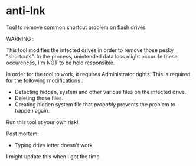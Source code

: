# anti-lnk
Tool to remove common shortcut problem on flash drives

WARNING :

This tool modifies the infected drives in order to remove those
pesky "shortcuts". In the process, unintended data loss might
occur. In these occurences, I'm NOT to be held responsible.

In order for the tool to work, it requires Administrator rights.
This is required for the following modifications :

  - Detecting hidden, system and other various files on the
    infected drive.
  - Deleting those files.
  - Creating hidden system file that *probably* prevents the
    problem to happen again.

Run this tool at your own risk!

Post mortem:
- Typing drive letter doesn't work

I might update this when I got the time
